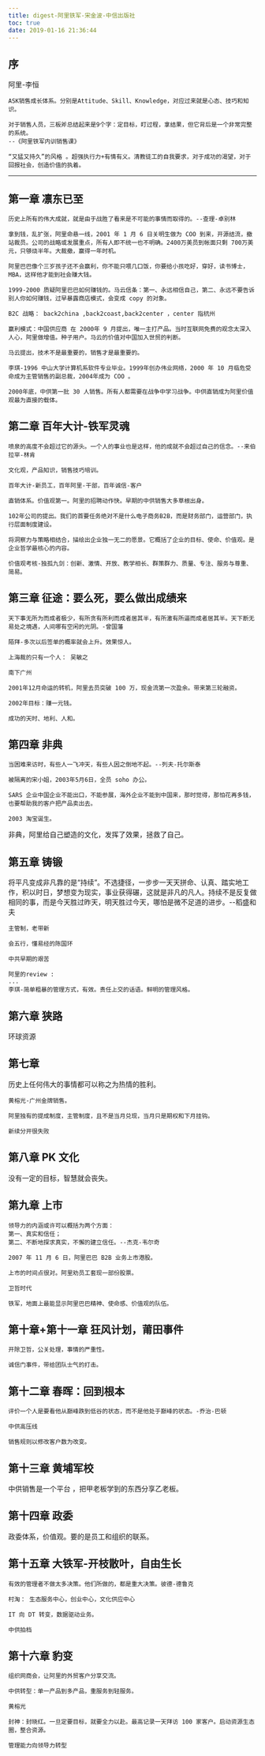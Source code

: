```yaml
---
title: digest-阿里铁军-宋金波-中信出版社
toc: true
date: 2019-01-16 21:36:44
---
```


## 序

阿里-李恒

    ASK销售成长体系。分别是Attitude、Skill、Knowledge，对应过来就是心态、技巧和知识。
    
    对于销售人员，三板斧总结起来是9个字：定目标，盯过程，拿结果，但它背后是一个非常完整的系统。
    --《阿里铁军内训销售课》
    
    “又猛又持久”的风格 。超强执行力+有情有义。清教徒工的自我要求，对于成功的渴望，对于回报社会，创造价值的执着。

---

## 第一章 凛东已至

    历史上所有的伟大成就，就是由于战胜了看来是不可能的事情而取得的。--查理-卓别林
    
    拿到钱，乱扩张，阿里命悬一线，2001 年 1 月 6 日关明生做为 COO 到来，开源结流，撤站裁员。公司的战略或发展重点，所有人即不统一也不明确。2400万美员到帐面只剩 700万美元，只够烧半年。大裁撤，赢得一年时机。
    
    阿里巴巴像个三岁孩子还不会赢利，你不能只喂几口饭，你要给小孩吃好，穿好，读书博士，MBA，这样他才能到社会赚大钱。
    
    1999-2000 质疑阿里巴巴如何赚钱的。马云信条：第一、永远相信自己，第二、永远不要告诉别人你如何赚钱，过早暴露商店模式，会变成 copy 的对象。
    
    B2C 战略： back2china ,back2coast,back2center ，center 指杭州
    
    赢利模式：中国供应商 在 2000年 9 月提出，唯一主打产品。当时互联网免费的观念太深入人心，阿里做增值。种子用户。马云的价值对中国加入世贸的判断。
    
    马云提出，技术不是最重要的，销售才是最重要的。
    
    李琪-1996 中山大学计算机系软件专业毕业。1999年创办伟业网络，2000 年 10 月临危受命成为主管销售的副总裁，2004年成为 COO 。
    
    2000年底，中供第一批 30 人销售。所有人都需要在战争中学习战争。中供直销成为阿里价值观最为直接的载体。

## 第二章 百年大计-铁军灵魂

    喷泉的高度不会超过它的源头。一个人的事业也是这样，他的成就不会超过自己的信念。--来伯拉罕-林肯
    
    文化观，产品知识，销售技巧培训。
    
    百年大计-新员工，百年阿里-干部，百年诚信-客户
    
    直销体系。价值观第一。阿里的招聘动作快。早期的中供销售大多草根出身。
    
    102年公司的提出。我们的首要任务绝对不是什么电子商务B2B，而是财务部门，运营部门，执行层面制度建设。
    
    将洞察力与策略相结合，描绘出企业独一无二的愿景。它概括了企业的目标、使命、价值观。是企业哲学最核心的内容。
    
    价值观考核-独孤九剑：创新、激情、开放、教学相长、群策群力、质量、专注、服务与尊重、简易。

## 第三章 征途：要么死，要么做出成绩来

    天下事无所为而成者极少，有所贪有所利而成者居其半，有所激有所逼而成者居其半。天下断无易处之境遇，人间哪有空闲的光阴。-曾国藩
    
    陌拜-多次以后签单的概率就会上升。效果惊人。
    
    上海裁的只有一个人： 吴敏之
    
    南下广州
    
    2001年12月命运的转机，阿里去员突破 100 万，现金流第一次盈余。带来第三轮融资。
    
    2002年目标：赚一元钱。
    
    成功的天时、地利、人和。

## 第四章 非典

    当困难来访时，有些人一飞冲天，有些人因之倒地不起。--列夫-托尔斯泰
    
    被隔离的宋小姐，2003年5月6日，全员 soho 办公。
    
    SARS 企业中国企业不能出口，不能参展，海外企业不能到中国来，那时觉得，那怕花再多钱，也要帮助我的客户把产品卖出去。
    
    2003 淘宝诞生。

非典，阿里给自己塑造的文化，发挥了效果，拯救了自己。

## 第五章 铸锻

将平凡变成非凡靠的是“持续”。不选捷径，一步步一天天拼命、认真、踏实地工作，积以时日，梦想变为现实，事业获得碾，这就是非凡的凡人。持续不是反复做相同的事，而是今天胜过昨天，明天胜过今天，哪怕是微不足道的进步。--稻盛和夫

    主管制，老带新
    
    会五行，懂易经的陈国环
    
    中共早期的艰苦 
    
    阿里的review :
    ...
    李琪-简单粗暴的管理方式，有效。责任上交的话语。鲜明的管理风格。

## 第六章 狭路

环球资源

## 第七章

历史上任何伟大的事情都可以称之为热情的胜利。

    黄榕光-广州金牌销售。
    
    阿里独有的提成制度，主管制度，且不是当月兑现，当月只是期权和下月挂钩。
    
    新续分开很失败

## 第八章 PK 文化

没有一定的目标，智慧就会丧失。

## 第九章 上市

    领导力的内涵或许可以概括为两个方面：
    第一、真实和信任；
    第二、不断地探求真实，不懈的建立信任。--杰克-韦尔奇
    
    2007 年 11 月 6 日，阿里巴巴 B2B 业务上市港股。
    
    上市的时间点很对。阿里劝员工套现一部份股票。
    
    卫哲时代
    
    铁军，地面上最能显示阿里巴巴精神、使命感、价值观的队伍。

## 第十章+第十一章 狂风计划，莆田事件

```
开除卫哲，公关处理，事情的严重性。

诚信门事件，带给团队士气的打击。
```



## 第十二章 春晖：回到根本

```
评价一个人是要看他从巅峰跌到低谷的状态，而不是他处于巅峰的状态。-乔治-巴顿

中供高压线

销售规则以修改客户数为改变。
```



## 第十三章 黄埔军校

中供销售是一个平台 ，把甲老板学到的东西分享乙老板。

## 第十四章 政委

政委体系，价值观。要的是员工和组织的联系。

## 第十五章 大铁军-开枝散叶，自由生长

    有效的管理者不做太多决策。他们所做的，都是重大决策。彼德-德鲁克
    
    村淘： 生态服务中心，创业中心，文化供应中心
    
    IT 向 DT 转变，数据驱动业务。
    
    中供拍档

## 第十六章 豹变

    组织网商会，让阿里的外贸客户分享交流。
    
    中供转型：单一产品到多产品，重服务到轻服务。
    
    黄榕光
    
    封神：封晓红。一旦定要目标，就要全力以赴。最高记录一天拜访 100 家客户。启动资源生态圈，整合资源。
    
    管理能力向领导力转型


